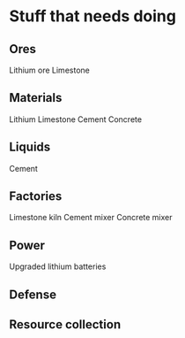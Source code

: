 # Stuff that needs doing

## Ores

Lithium ore
Limestone

## Materials

Lithium
Limestone
Cement
Concrete

## Liquids

Cement

## Factories

Limestone kiln
Cement mixer
Concrete mixer

## Power

Upgraded lithium batteries

## Defense

## Resource collection